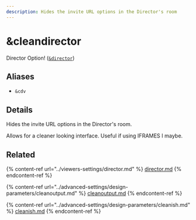 ```yaml
---
description: Hides the invite URL options in the Director's room
---
```


# \&cleandirector

Director Option! ([`&director`](../viewers-settings/director.md))

## Aliases

* `&cdv`

## Details

Hides the invite URL options in the Director's room.

Allows for a cleaner looking interface. Useful if using IFRAMES I maybe.

## Related

{% content-ref url="../viewers-settings/director.md" %}
[director.md](../viewers-settings/director.md)
{% endcontent-ref %}

{% content-ref url="../advanced-settings/design-parameters/cleanoutput.md" %}
[cleanoutput.md](../advanced-settings/design-parameters/cleanoutput.md)
{% endcontent-ref %}

{% content-ref url="../advanced-settings/design-parameters/cleanish.md" %}
[cleanish.md](../advanced-settings/design-parameters/cleanish.md)
{% endcontent-ref %}

